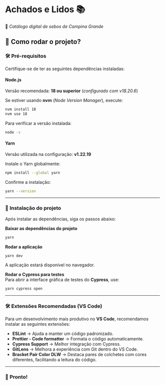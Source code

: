 # **Achados e Lidos** 📚  
📌 *Catálogo digital de sebos de Campina Grande*  

## 🚀 **Como rodar o projeto?**  

### 🛠 **Pré-requisitos**  
Certifique-se de ter as seguintes dependências instaladas:  

#### **Node.js**  
Versão recomendada: **18 ou superior** (*configurado com v18.20.6*)  

Se estiver usando **nvm** (*Node Version Manager*), execute:  
```sh
nvm install 18
nvm use 18
```
Para verificar a versão instalada:  
```sh
node -v
```

#### **Yarn**  
Versão utilizada na configuração: **v1.22.19**  

Instale o Yarn globalmente:  
```sh
npm install --global yarn
```
Confirme a instalação:  
```sh
yarn --version
```

---

### 📂 **Instalação do projeto**  
Após instalar as dependências, siga os passos abaixo:  

**Baixar as dependências do projeto**  
```sh
yarn
```

**Rodar a aplicação**  
```sh
yarn dev
```
A aplicação estará disponível no navegador.  

**Rodar o Cypress para testes**  
Para abrir a interface gráfica de testes do **Cypress**, use:  
```sh
yarn cypress open
```

---

### 🛠 **Extensões Recomendadas (VS Code)**  
Para um desenvolvimento mais produtivo no **VS Code**, recomendamos instalar as seguintes extensões:  

- **ESLint** → Ajuda a manter um código padronizado.  
- **Prettier - Code formatter** → Formata o código automaticamente.  
- **Cypress Support** → Melhor integração com Cypress.  
- **GitLens** → Melhora a experiência com Git dentro do VS Code.  
- **Bracket Pair Color DLW** → Destaca pares de colchetes com cores diferentes, facilitando a leitura do código.  

---

### 🎯 **Pronto!**  